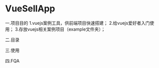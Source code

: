 # VueSellApp
一.项目目的
  1.vuejs案例工具，供前端项目快速搭建；
  2.给vuejs爱好者入门使用；
  3.存放vuejs相关案例项目（example文件夹）；
  
二.目录


三.使用



四.FQA

